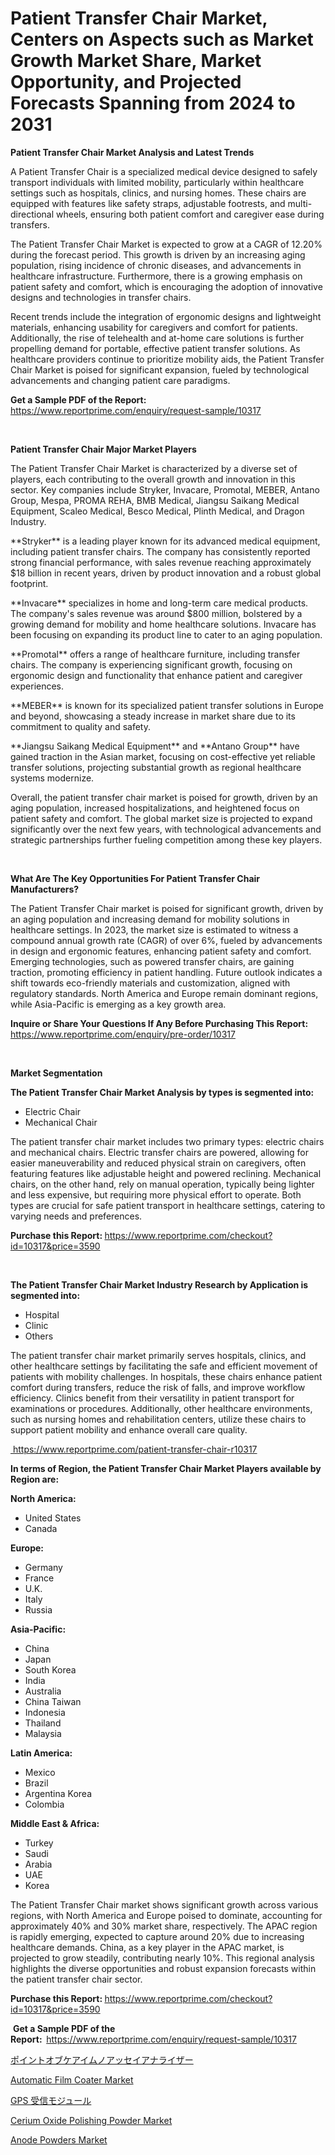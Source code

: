 <p><h1>Patient Transfer Chair Market, Centers on Aspects such as Market Growth Market Share, Market Opportunity, and Projected Forecasts Spanning from 2024 to 2031</h1></p><p><strong>Patient Transfer Chair Market Analysis and Latest Trends</strong></p>
<p><p>A Patient Transfer Chair is a specialized medical device designed to safely transport individuals with limited mobility, particularly within healthcare settings such as hospitals, clinics, and nursing homes. These chairs are equipped with features like safety straps, adjustable footrests, and multi-directional wheels, ensuring both patient comfort and caregiver ease during transfers.</p><p>The Patient Transfer Chair Market is expected to grow at a CAGR of 12.20% during the forecast period. This growth is driven by an increasing aging population, rising incidence of chronic diseases, and advancements in healthcare infrastructure. Furthermore, there is a growing emphasis on patient safety and comfort, which is encouraging the adoption of innovative designs and technologies in transfer chairs. </p><p>Recent trends include the integration of ergonomic designs and lightweight materials, enhancing usability for caregivers and comfort for patients. Additionally, the rise of telehealth and at-home care solutions is further propelling demand for portable, effective patient transfer solutions. As healthcare providers continue to prioritize mobility aids, the Patient Transfer Chair Market is poised for significant expansion, fueled by technological advancements and changing patient care paradigms.</p></p>
<p><strong>Get a Sample PDF of the Report:&nbsp;</strong> <a href="https://www.reportprime.com/enquiry/request-sample/10317">https://www.reportprime.com/enquiry/request-sample/10317</a></p>
<p>&nbsp;</p>
<p><strong>Patient Transfer Chair Major Market Players</strong></p>
<p><p>The Patient Transfer Chair Market is characterized by a diverse set of players, each contributing to the overall growth and innovation in this sector. Key companies include Stryker, Invacare, Promotal, MEBER, Antano Group, Mespa, PROMA REHA, BMB Medical, Jiangsu Saikang Medical Equipment, Scaleo Medical, Besco Medical, Plinth Medical, and Dragon Industry.</p><p>**Stryker** is a leading player known for its advanced medical equipment, including patient transfer chairs. The company has consistently reported strong financial performance, with sales revenue reaching approximately $18 billion in recent years, driven by product innovation and a robust global footprint.</p><p>**Invacare** specializes in home and long-term care medical products. The company's sales revenue was around $800 million, bolstered by a growing demand for mobility and home healthcare solutions. Invacare has been focusing on expanding its product line to cater to an aging population.</p><p>**Promotal** offers a range of healthcare furniture, including transfer chairs. The company is experiencing significant growth, focusing on ergonomic design and functionality that enhance patient and caregiver experiences.</p><p>**MEBER** is known for its specialized patient transfer solutions in Europe and beyond, showcasing a steady increase in market share due to its commitment to quality and safety.</p><p>**Jiangsu Saikang Medical Equipment** and **Antano Group** have gained traction in the Asian market, focusing on cost-effective yet reliable transfer solutions, projecting substantial growth as regional healthcare systems modernize.</p><p>Overall, the patient transfer chair market is poised for growth, driven by an aging population, increased hospitalizations, and heightened focus on patient safety and comfort. The global market size is projected to expand significantly over the next few years, with technological advancements and strategic partnerships further fueling competition among these key players.</p></p>
<p>&nbsp;</p>
<p><strong>What Are The Key Opportunities For Patient Transfer Chair Manufacturers?</strong></p>
<p><p>The Patient Transfer Chair market is poised for significant growth, driven by an aging population and increasing demand for mobility solutions in healthcare settings. In 2023, the market size is estimated to witness a compound annual growth rate (CAGR) of over 6%, fueled by advancements in design and ergonomic features, enhancing patient safety and comfort. Emerging technologies, such as powered transfer chairs, are gaining traction, promoting efficiency in patient handling. Future outlook indicates a shift towards eco-friendly materials and customization, aligned with regulatory standards. North America and Europe remain dominant regions, while Asia-Pacific is emerging as a key growth area.</p></p>
<p><strong>Inquire or Share Your Questions If Any Before Purchasing This Report:</strong> <a href="https://www.reportprime.com/enquiry/pre-order/10317">https://www.reportprime.com/enquiry/pre-order/10317</a></p>
<p>&nbsp;</p>
<p><strong>Market Segmentation</strong></p>
<p><strong>The Patient Transfer Chair Market Analysis by types is segmented into:</strong></p>
<p><ul><li>Electric Chair</li><li>Mechanical Chair</li></ul></p>
<p><p>The patient transfer chair market includes two primary types: electric chairs and mechanical chairs. Electric transfer chairs are powered, allowing for easier maneuverability and reduced physical strain on caregivers, often featuring features like adjustable height and powered reclining. Mechanical chairs, on the other hand, rely on manual operation, typically being lighter and less expensive, but requiring more physical effort to operate. Both types are crucial for safe patient transport in healthcare settings, catering to varying needs and preferences.</p></p>
<p><strong>Purchase this Report:&nbsp;</strong><a href="https://www.reportprime.com/checkout?id=10317&price=3590">https://www.reportprime.com/checkout?id=10317&price=3590</a></p>
<p>&nbsp;</p>
<p><strong>The Patient Transfer Chair Market Industry Research by Application is segmented into:</strong></p>
<p><ul><li>Hospital</li><li>Clinic</li><li>Others</li></ul></p>
<p><p>The patient transfer chair market primarily serves hospitals, clinics, and other healthcare settings by facilitating the safe and efficient movement of patients with mobility challenges. In hospitals, these chairs enhance patient comfort during transfers, reduce the risk of falls, and improve workflow efficiency. Clinics benefit from their versatility in patient transport for examinations or procedures. Additionally, other healthcare environments, such as nursing homes and rehabilitation centers, utilize these chairs to support patient mobility and enhance overall care quality.</p></p>
<p><a href="https://www.reportprime.com/patient-transfer-chair-r10317">&nbsp;https://www.reportprime.com/patient-transfer-chair-r10317</a></p>
<p><strong>In terms of Region, the Patient Transfer Chair Market Players available by Region are:</strong></p>
<p>
    <p> <strong> North America: </strong>
        <ul>
            <li>United States</li>
            <li>Canada</li>
        </ul>
        </p> 
    <p> <strong> Europe: </strong>
        <ul>
            <li>Germany</li>
            <li>France</li>
            <li>U.K.</li>
            <li>Italy</li>
            <li>Russia</li>
        </ul>
        </p> 
    <p> <strong> Asia-Pacific: </strong>
        <ul>
            <li>China</li>
            <li>Japan</li>
            <li>South Korea</li>
            <li>India</li>
            <li>Australia</li>
            <li>China Taiwan</li>
            <li>Indonesia</li>
            <li>Thailand</li>
            <li>Malaysia</li>
        </ul>
        </p> 
    <p> <strong> Latin America: </strong>
        <ul>
            <li>Mexico</li>
            <li>Brazil</li>
            <li>Argentina Korea</li>
            <li>Colombia</li>
        </ul>
        </p> 
    <p> <strong> Middle East & Africa: </strong>
        <ul>
            <li>Turkey</li>
            <li>Saudi</li>
            <li>Arabia</li>
            <li>UAE</li>
            <li>Korea</li>
        </ul>
    </p>
    </p>
<p><p>The Patient Transfer Chair market shows significant growth across various regions, with North America and Europe poised to dominate, accounting for approximately 40% and 30% market share, respectively. The APAC region is rapidly emerging, expected to capture around 20% due to increasing healthcare demands. China, as a key player in the APAC market, is projected to grow steadily, contributing nearly 10%. This regional analysis highlights the diverse opportunities and robust expansion forecasts within the patient transfer chair sector.</p></p>
<p><strong>Purchase this Report: </strong><a href="https://www.reportprime.com/checkout?id=10317&price=3590">https://www.reportprime.com/checkout?id=10317&price=3590</a></p>
<p>&nbsp;<strong>Get a Sample PDF of the Report:&nbsp;&nbsp;</strong><a href="https://www.reportprime.com/enquiry/request-sample/10317">https://www.reportprime.com/enquiry/request-sample/10317</a></p>
<p><strong></strong></p>
<p><p><a href="https://medium.com/@verniebarton2023/point-of-care-immunoassay-analyzer-5283ff3a35e4?postPublishedType=initial">ポイントオブケアイムノアッセイアナライザー</a></p><p><a href="https://issuu.com/reportprime-2/docs/automatic-film-coater-market-size-2_f5d83ee4d80879">Automatic Film Coater Market</a></p><p><a href="https://github.com/lababdou/Market-Research-Report-List-6/blob/main/67633796678.md">GPS 受信モジュール</a></p><p><a href="https://www.linkedin.com/pulse/cerium-oxide-polishing-powder-market-size-growth-trends-industry-7jkwc?trackingId=%2B%2BON2mbURf%2Bc4LunDM74uw%3D%3D">Cerium Oxide Polishing Powder Market</a></p><p><a href="https://issuu.com/reportprime-2/docs/anode-powders-market-size-2030.pptx_859079940c54a9">Anode Powders Market</a></p></p>